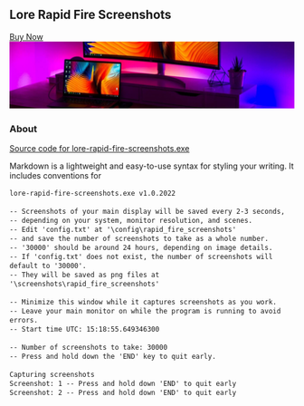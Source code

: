 ## Lore Rapid Fire Screenshots

[Buy Now](https://lore-rapid-fire-screenshots.company.site/)
![](https://github.com/tarjin/lore-rapid-fire-screenshots/blob/main/Banner.PNG)


### About

[Source code for lore-rapid-fire-screenshots.exe](https://github.com/tarjin/lore-rapid-fire-screenshots/blob/main/Source%20code%20for%20Lore-Rapid-Fire-Screenshot%20-%20main.rs.pdf)

Markdown is a lightweight and easy-to-use syntax for styling your writing. It includes conventions for

```
lore-rapid-fire-screenshots.exe v1.0.2022

-- Screenshots of your main display will be saved every 2-3 seconds,
-- depending on your system, monitor resolution, and scenes.
-- Edit 'config.txt' at '\config\rapid_fire_screenshots'
-- and save the number of screenshots to take as a whole number.
-- '30000' should be around 24 hours, depending on image details.
-- If 'config.txt' does not exist, the number of screenshots will default to '30000'.
-- They will be saved as png files at '\screenshots\rapid_fire_screenshots'

-- Minimize this window while it captures screenshots as you work.
-- Leave your main monitor on while the program is running to avoid errors.
-- Start time UTC: 15:18:55.649346300

-- Number of screenshots to take: 30000
-- Press and hold down the 'END' key to quit early.

Capturing screenshots
Screenshot: 1 -- Press and hold down 'END' to quit early
Screenshot: 2 -- Press and hold down 'END' to quit early
```



